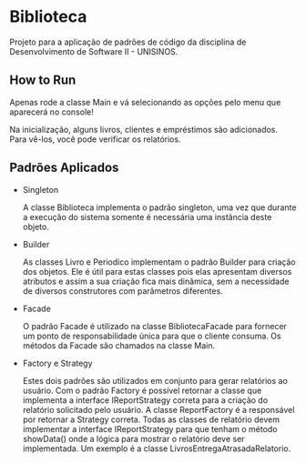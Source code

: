# Biblioteca

Projeto para a aplicação de padrões de código da disciplina de Desenvolvimento de Software II - UNISINOS.

## How to Run

Apenas rode a classe Main e vá selecionando as opções pelo menu que aparecerá no console!

Na inicialização, alguns livros, clientes e empréstimos são adicionados. Para vê-los, você pode verificar os relatórios.

## Padrões Aplicados

* Singleton

  A classe Biblioteca implementa o padrão singleton, uma vez que durante a execução do sistema somente é necessária uma instância deste objeto.

* Builder

  As classes Livro e Periodico implementam o padrão Builder para criação dos objetos. Ele é útil para estas classes pois elas apresentam diversos atributos e assim a sua criação fica mais dinâmica, sem a necessidade de diversos construtores com parâmetros diferentes.

* Facade

  O padrão Facade é utilizado na classe BibliotecaFacade para fornecer um ponto de responsabilidade única para que o cliente consuma. Os métodos da Facade são chamados na classe Main.

* Factory e Strategy

  Estes dois padrões são utilizados em conjunto para gerar relatórios ao usuário.
Com o padrão Factory é possível retornar a classe que implementa a interface IReportStrategy correta para a criação do relatório solicitado pelo usuário.
  A classe ReportFactory é a responsável por retornar a Strategy correta.
Todas as classes de relatório devem implementar a interface IReportStrategy para que tenham o método showData() onde a lógica para mostrar o relatório deve ser implementada. Um exemplo é a classe LivrosEntregaAtrasadaRelatorio.
